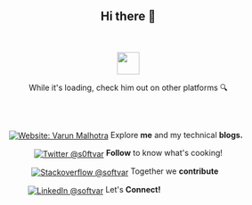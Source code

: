 <div align="center">
  <h2>Hi there 👋</h2>
  <br>
	<br>
	<img src="https://enterprise.github.com/assets/spinners/octocat-spinner-128-26a44333917854c6794d55eac947b1277fced54f1f60c5df5d93431db8753bc5.gif" width="40" height="40">
	<p>While it's loading, check him out on other platforms 🔍</p>
	<br>
	<br>

  <p>
    <a href="https://VarunMalhotra.xyz"><img alt="Website: Varun Malhotra" align="center" src="https://img.shields.io/badge/Website-Blog-lightgreen.svg?colorA=6A788D&colorB=3fb589&style=for-the-badge" /></a>
    <span>Explore <strong>me</strong> and my technical <strong>blogs.</strong></span>
    &nbsp;
  </p>
  <p>
    <a href="https://twitter.com/s0ftvar/"><img alt="Twitter @s0ftvar" align="center" src="https://img.shields.io/badge/twitter-@s0ftvar-gray.svg?colorA=6A788D&colorB=1da1f2&style=for-the-badge" /></a>
    <span><strong>Follow</strong> to know what's cooking!</span>
     
  </p>
  <p>
    <a href="https://stackoverflow.com/users/2494535/softvar"><img alt="Stackoverflow @softvar" align="center" src="https://img.shields.io/badge/stackoverflow-softvar-gray.svg?colorA=6A788D&colorB=F48024&style=for-the-badge" /></a>
    <span>Together we <strong>contribute</strong></span>
    &nbsp;&nbsp;
  </p>
  <p>
    <a href="https://www.linkedin.com/in/softvar/"><img alt="LinkedIn @softvar" align="center" src="https://img.shields.io/badge/linkedin-softvar-gray.svg?colorA=6A788D&colorB=0077B5&style=for-the-badge" /></a>
    <span>Let's <strong>Connect!</strong></span>
    &nbsp;&nbsp;&nbsp;&nbsp;&nbsp;&nbsp;&nbsp;&nbsp;&nbsp;&nbsp;&nbsp;&nbsp;&nbsp;&nbsp;&nbsp;&nbsp;&nbsp;&nbsp;&nbsp;&nbsp;&nbsp;&nbsp;&nbsp;&nbsp;&nbsp;&nbsp;&nbsp;&nbsp;&nbsp;&nbsp;
  </p>
</div>


<!--
**softvar/softvar** is a ✨ _special_ ✨ repository because its `README.md` (this file) appears on your GitHub profile.
-->
<!--
Here are some ideas to get you started:

- 🔭 I’m currently working on ...
- 🌱 I’m currently learning ...
- 👯 I’m looking to collaborate on ...
- 🤔 I’m looking for help with ...
- 💬 Ask me about ...
- 📫 How to reach me: ...
- 😄 Pronouns: ...
- ⚡ Fun fact: ...
-->
